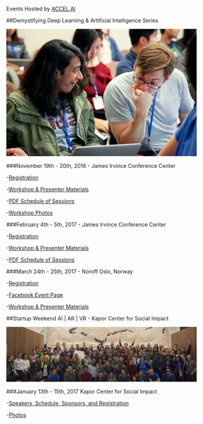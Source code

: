 Events Hosted by [ACCEL.AI](http://accel.ai)


##Demystifying Deep Learning & Artificial Intelligence Series

[![Workshops](/img/cover.jpg)](https://www.youtube.com/watch?v=0yMbcc2v1lg "Artificial Intelligence & Deep Learning Workshops")



###November 19th - 20th, 2016 - James Irvince Conference Center

-[Registration](https://www.eventbrite.com/e/demystifying-deep-learning-artificial-intelligence-tickets-28594070635#)

-[Workshop & Presenter Materials](/nov16/november16.md)

-[PDF Schedule of Sessions](http://pub.lucidpress.com/d7931aa8-c31b-4587-8c1d-af648de05ac4/#J.HX9tFxcBmX)

-[Workshop Photos](https://photos.google.com/share/AF1QipOYP-AK3-ue797XfOs1-2bXKOnFi8AIdr2043KLmuZTvchbfXAcAAJaNF5gKscACw?key=bG40RWdRcjhsVWtlMGt2aURlUmFOcFNMbDM3ZFhn)




###February 4th - 5th, 2017 - James Irvince Conference Center

-[Registration](https://www.picatic.com/accelai-Feb17)

-[Workshop & Presenter Materials](/feb17/february17.md)

-[PDF Schedule of Sessions](/feb17/DDL&AIFinalSched.jpg)


###March 24th - 25th, 2017 - Noroff Oslo, Norway

-[Registration](https://www.eventbrite.com/e/demystifying-deep-learning-and-ai-tickets-31992339950?ref=estw)

-[Facebook Event Page](https://www.facebook.com/events/182357712251288/?notif_t=plan_user_invited&notif_id=1487192879928740)

-[Workshop & Presenter Materials](/mar17/march17.md)




##Startup Weekend AI | AR | VR - Kapor Center for Social Impact

![Startup Weekend Group Photo](/img/sw1-17.jpg)

###January 13th - 15th, 2017 Kapor Center for Social Impact

-[Speakers, Schedule, Sponsors, and Registration](http://www.up.co/communities/usa/san-francisco/startup-weekend/10026)

-[Photos](https://goo.gl/photos/XRdZFeAiEWS8auQ5A)


